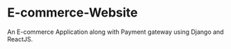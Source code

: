 # E-commerce-Website
An E-commerce Application along with Payment gateway using Django and ReactJS.
